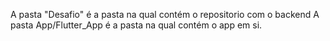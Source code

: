 A pasta "Desafio" é a pasta na qual contém o repositorio com o backend
A pasta App/Flutter_App é a pasta na qual contém o app em si.
